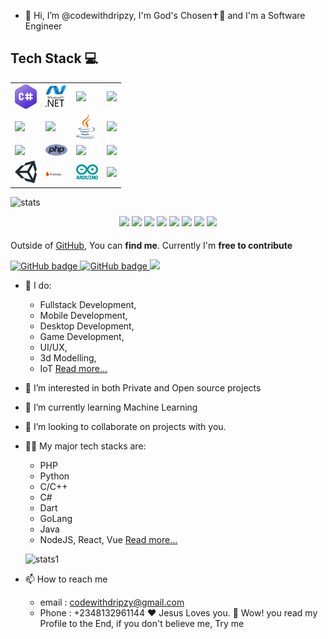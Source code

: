 - 👋 Hi, I’m @codewithdripzy, I'm God's Chosen✝🙏 and I'm a Software Engineer


## Tech Stack :computer:

<div>
  <table>
    <tr>
      <td><img width="35" src="https://raw.githubusercontent.com/gilbarbara/logos/master/logos/c-sharp.svg" alt="C#"/></td>
      <td><img width="35" src="https://raw.githubusercontent.com/gilbarbara/logos/master/logos/dotnet.svg" alt="Dot Net"/></td>
      <td><img width="27" src="https://raw.githubusercontent.com/gilbarbara/logos/master/logos/flutter.svg"/></td>
      <td><img width="35" src="https://raw.githubusercontent.com/gilbarbara/logos/master/logos/database-labs.svg"/></td>
    </tr>
    <tr>
      <td><img width="35" src="https://raw.githubusercontent.com/gilbarbara/logos/master/logos/mysql.svg"/></td>
      <td><img width="35" src="https://raw.githubusercontent.com/gilbarbara/logos/master/logos/android-icon.svg"/></td>
      <td><img width="30" src="https://raw.githubusercontent.com/gilbarbara/logos/master/logos/java.svg"/></td>
      <td><img width="35" src="https://raw.githubusercontent.com/gilbarbara/logos/master/logos/apple-app-store.svg"/></td>
    </tr>
    <tr>
      <td><img width=30" src="https://raw.githubusercontent.com/gilbarbara/logos/master/logos/css-3.svg"/></td>
      <td><img width="35" src="https://raw.githubusercontent.com/gilbarbara/logos/master/logos/php.svg"/></td>
      <td><img width="35" src="https://raw.githubusercontent.com/gilbarbara/logos/master/logos/javascript.svg"/></td>
      <td><img width="35" src="https://raw.githubusercontent.com/gilbarbara/logos/master/logos/json.svg"/></td>
    </tr>
    <tr>
      <td><img width="35" src="https://raw.githubusercontent.com/gilbarbara/logos/master/logos/unity.svg"/></td>
      <td><img width="25" src="https://raw.githubusercontent.com/gilbarbara/logos/master/logos/firebase.svg"/></td>
      <td><img width="35" src="https://raw.githubusercontent.com/gilbarbara/logos/master/logos/arduino.svg"/></td>
      <td><img width="25" src="https://raw.githubusercontent.com/gilbarbara/logos/master/logos/figma.svg"/></td>
    </tr>
  </table>
</div>

![stats](https://github-readme-stats.vercel.app/api?username=codewithdripzy)
<div align="center">
   
  <img width="55" src="https://raw.githubusercontent.com/gilbarbara/logos/master/logos/aws.svg"/> 
  <img width="55" src="https://raw.githubusercontent.com/gilbarbara/logos/master/logos/aws-amplify.svg"/> 
  <img width="55" src="https://raw.githubusercontent.com/gilbarbara/logos/master/logos/aws-s3.svg"/> 
  <img width="55" src="https://raw.githubusercontent.com/gilbarbara/logos/master/logos/aws-rds.svg"/> 
  <img width="55" src="https://raw.githubusercontent.com/gilbarbara/logos/master/logos/aws-iam.svg"/> 
  <img width="55" src="https://raw.githubusercontent.com/gilbarbara/logos/master/logos/aws-cloudfront.svg"/> 
  <img width="55" src="https://raw.githubusercontent.com/gilbarbara/logos/master/logos/aws-dynamodb.svg"/> 
  <img width="55" src="https://raw.githubusercontent.com/gilbarbara/logos/master/logos/aws-ec2.svg"/> 
  

</div>


####

Outside of [GitHub](https://github.com/codewithdripzy/), You can **find me**. Currently I'm **free to contribute**

<p >
  <a href="https://github.com/codewithdripzy?tab=followers">
    <img src="https://komarev.com/ghpvc/?username=codewithdripzy&color=blue&label=Profile+Views" alt="GitHub badge" />
  </a>
  <a href="https://github.com/codewithdripzy?tab=followers">
    <img src="https://img.shields.io/github/followers/codewithdripzy?label=follow&style=social" alt="GitHub badge" />
  </a>
  
  <a href="https://www.linkedin.com/in/emmanuel-bankole-746258235/">
     <img src="https://img.shields.io/badge/-Bankole Emmanuel?style=flat-square&logo=Linkedin&logoColor=white&link=https://www.linkedin.com/in/emmanuel-bankole-746258235/" />
 </a>
</p>

- 💪 I do:
  - Fullstack Development,
  - Mobile Development,
  - Desktop Development,
  - Game Development,
  - UI/UX,
  - 3d Modelling,
  - IoT [Read more...](http://codewithdripzy.github.io/portfolio)
- 👀 I’m interested in both Private and Open source projects
- 🌱 I’m currently learning Machine Learning
- 💞️ I’m looking to collaborate on projects with you.
- 👨‍💻 My major tech stacks are:
   - PHP
   - Python
   - C/C++
   - C#
   - Dart
   - GoLang
   - Java
   - NodeJS, React, Vue [Read more...](http://codewithdripzy.github.io/portfolio)
  
  ![stats1](https://github-readme-stats.vercel.app/api/top-langs/?username=codewithdripzy&layout=compact)
- 📫 How to reach me 
  - email : codewithdripzy@gmail.com
  - Phone : +2348132961144
❤ Jesus Loves you.
🎉 Wow! you read my Profile to the End, if you don't believe me, Try me

<!---
codewithdripzy/codewithdripzy is a ✨ special ✨ repository because its `README.md` (this file) appears on your GitHub profile.
You can click the Preview link to take a look at your changes.
--->
